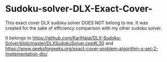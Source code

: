 # Sudoku-solver-DLX-Exact-Cover-

This exact cover DLX sudoku solver DOES NOT belong to me. It was created for the sake of efficiency comparison with my other sudoku solver.

It belongs to https://github.com/KarlHajal/DLX-Sudoku-Solver/blob/master/DLXSudokuSolver.cpp#L30 and https://www.geeksforgeeks.org/exact-cover-problem-algorithm-x-set-2-implementation-dlx/.
